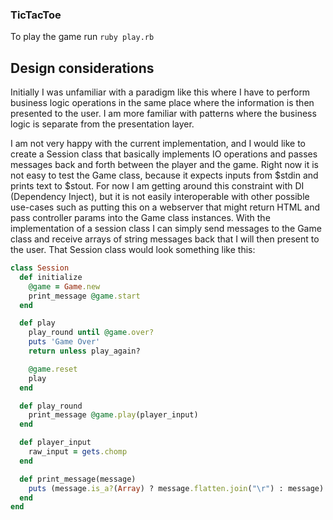 ### TicTacToe

To play the game run `ruby play.rb`


## Design considerations

Initially I was unfamiliar with a paradigm like this where I have to perform business logic operations in the same place where the information is then presented to the user. I am more familiar with patterns where the business logic is separate from the presentation layer.

I am not very happy with the current implementation, and I would like to create a Session class that basically implements IO operations and passes messages back and forth between the player and the game. Right now it is not easy to test the Game class, because it expects inputs from $stdin and prints text to $stout. For now I am getting around this constraint with DI (Dependency Inject), but it is not easily interoperable with other possible use-cases such as putting this on a webserver that might return HTML and pass controller params into the Game class instances. With the implementation of a session class I can simply send messages to the Game class and receive arrays of string messages back that I will then present to the user.
That Session class would look something  like this:

```ruby
class Session
  def initialize
    @game = Game.new
    print_message @game.start
  end

  def play
    play_round until @game.over?
    puts 'Game Over'
    return unless play_again?

    @game.reset
    play
  end

  def play_round
    print_message @game.play(player_input)
  end

  def player_input
    raw_input = gets.chomp
  end

  def print_message(message)
    puts (message.is_a?(Array) ? message.flatten.join("\r") : message).gsub(/^\s+/, '')
  end
end
```
